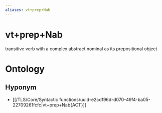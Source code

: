 ```yaml
---
aliases: vt+prep+Nab
---
```

# vt+prep+Nab

transitive verb with a complex abstract nominal as its prepositional object
> 
# Ontology

## Hyponym
- [[/TLS/Core/Syntactic functions/uuid-e2cdf96d-d070-49f4-ba05-22709261fcfc|vt+prep+Nab{ACT}]]